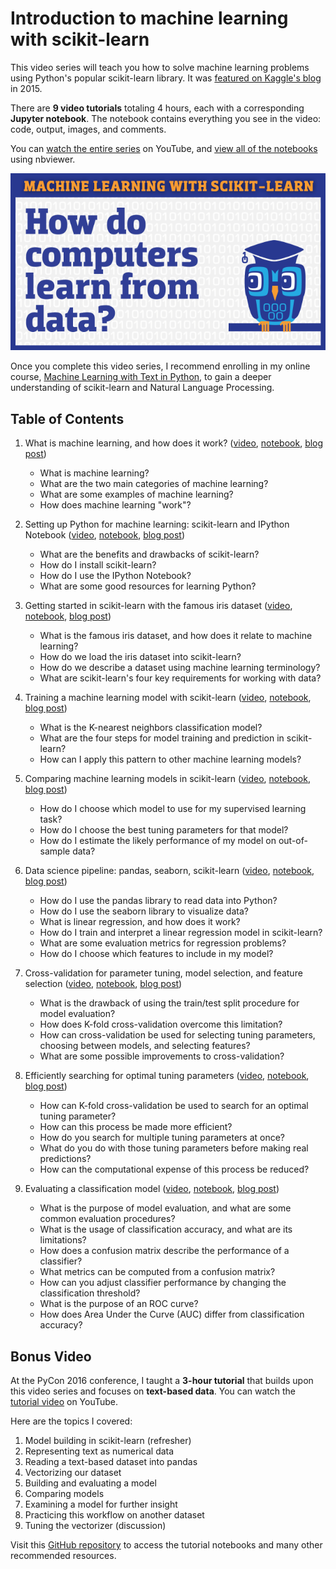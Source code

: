 # Introduction to machine learning with scikit-learn

This video series will teach you how to solve machine learning problems using Python's popular scikit-learn library. It was [featured on Kaggle's blog](http://blog.kaggle.com/author/kevin-markham/) in 2015.

There are **9 video tutorials** totaling 4 hours, each with a corresponding **Jupyter notebook**. The notebook contains everything you see in the video: code, output, images, and comments.

You can [watch the entire series](https://www.youtube.com/playlist?list=PL5-da3qGB5ICeMbQuqbbCOQWcS6OYBr5A) on YouTube, and [view all of the notebooks](http://nbviewer.jupyter.org/github/justmarkham/scikit-learn-videos/tree/master/) using nbviewer.

[![Watch the first tutorial video](images/youtube.png)](https://www.youtube.com/watch?v=elojMnjn4kk&list=PL5-da3qGB5ICeMbQuqbbCOQWcS6OYBr5A&index=1 "Watch the first tutorial video")

Once you complete this video series, I recommend enrolling in my online course, [Machine Learning with Text in Python](http://www.dataschool.io/learn/), to gain a deeper understanding of scikit-learn and Natural Language Processing.

## Table of Contents

1. What is machine learning, and how does it work? ([video](https://www.youtube.com/watch?v=elojMnjn4kk&list=PL5-da3qGB5ICeMbQuqbbCOQWcS6OYBr5A&index=1), [notebook](01_machine_learning_intro.ipynb), [blog post](http://blog.kaggle.com/2015/04/08/new-video-series-introduction-to-machine-learning-with-scikit-learn/))
    - What is machine learning?
    - What are the two main categories of machine learning?
    - What are some examples of machine learning?
    - How does machine learning "work"?

2. Setting up Python for machine learning: scikit-learn and IPython Notebook ([video](https://www.youtube.com/watch?v=IsXXlYVBt1M&list=PL5-da3qGB5ICeMbQuqbbCOQWcS6OYBr5A&index=2), [notebook](02_machine_learning_setup.ipynb), [blog post](http://blog.kaggle.com/2015/04/15/scikit-learn-video-2-setting-up-python-for-machine-learning/))
    - What are the benefits and drawbacks of scikit-learn?
    - How do I install scikit-learn?
    - How do I use the IPython Notebook?
    - What are some good resources for learning Python?

3. Getting started in scikit-learn with the famous iris dataset ([video](https://www.youtube.com/watch?v=hd1W4CyPX58&list=PL5-da3qGB5ICeMbQuqbbCOQWcS6OYBr5A&index=3), [notebook](03_getting_started_with_iris.ipynb), [blog post](http://blog.kaggle.com/2015/04/22/scikit-learn-video-3-machine-learning-first-steps-with-the-iris-dataset/))
    - What is the famous iris dataset, and how does it relate to machine learning?
    - How do we load the iris dataset into scikit-learn?
    - How do we describe a dataset using machine learning terminology?
    - What are scikit-learn's four key requirements for working with data?

4. Training a machine learning model with scikit-learn ([video](https://www.youtube.com/watch?v=RlQuVL6-qe8&list=PL5-da3qGB5ICeMbQuqbbCOQWcS6OYBr5A&index=4), [notebook](04_model_training.ipynb), [blog post](http://blog.kaggle.com/2015/04/30/scikit-learn-video-4-model-training-and-prediction-with-k-nearest-neighbors/))
    - What is the K-nearest neighbors classification model?
    - What are the four steps for model training and prediction in scikit-learn?
    - How can I apply this pattern to other machine learning models?

5. Comparing machine learning models in scikit-learn ([video](https://www.youtube.com/watch?v=0pP4EwWJgIU&list=PL5-da3qGB5ICeMbQuqbbCOQWcS6OYBr5A&index=5), [notebook](05_model_evaluation.ipynb), [blog post](http://blog.kaggle.com/2015/05/14/scikit-learn-video-5-choosing-a-machine-learning-model/))
    - How do I choose which model to use for my supervised learning task?
    - How do I choose the best tuning parameters for that model?
    - How do I estimate the likely performance of my model on out-of-sample data?

6. Data science pipeline: pandas, seaborn, scikit-learn ([video](https://www.youtube.com/watch?v=3ZWuPVWq7p4&list=PL5-da3qGB5ICeMbQuqbbCOQWcS6OYBr5A&index=6), [notebook](06_linear_regression.ipynb), [blog post](http://blog.kaggle.com/2015/05/28/scikit-learn-video-6-linear-regression-plus-pandas-seaborn/))
    - How do I use the pandas library to read data into Python?
    - How do I use the seaborn library to visualize data?
    - What is linear regression, and how does it work?
    - How do I train and interpret a linear regression model in scikit-learn?
    - What are some evaluation metrics for regression problems?
    - How do I choose which features to include in my model?

7. Cross-validation for parameter tuning, model selection, and feature selection ([video](https://www.youtube.com/watch?v=6dbrR-WymjI&list=PL5-da3qGB5ICeMbQuqbbCOQWcS6OYBr5A&index=7), [notebook](07_cross_validation.ipynb), [blog post](http://blog.kaggle.com/2015/06/29/scikit-learn-video-7-optimizing-your-model-with-cross-validation/))
    - What is the drawback of using the train/test split procedure for model evaluation?
    - How does K-fold cross-validation overcome this limitation?
    - How can cross-validation be used for selecting tuning parameters, choosing between models, and selecting features?
    - What are some possible improvements to cross-validation?

8. Efficiently searching for optimal tuning parameters ([video](https://www.youtube.com/watch?v=Gol_qOgRqfA&list=PL5-da3qGB5ICeMbQuqbbCOQWcS6OYBr5A&index=8), [notebook](08_grid_search.ipynb), [blog post](http://blog.kaggle.com/2015/07/16/scikit-learn-video-8-efficiently-searching-for-optimal-tuning-parameters/))
    - How can K-fold cross-validation be used to search for an optimal tuning parameter?
    - How can this process be made more efficient?
    - How do you search for multiple tuning parameters at once?
    - What do you do with those tuning parameters before making real predictions?
    - How can the computational expense of this process be reduced?

9. Evaluating a classification model ([video](https://www.youtube.com/watch?v=85dtiMz9tSo&list=PL5-da3qGB5ICeMbQuqbbCOQWcS6OYBr5A&index=9), [notebook](09_classification_metrics.ipynb), [blog post](http://blog.kaggle.com/2015/10/23/scikit-learn-video-9-better-evaluation-of-classification-models/))
    - What is the purpose of model evaluation, and what are some common evaluation procedures?
    - What is the usage of classification accuracy, and what are its limitations?
    - How does a confusion matrix describe the performance of a classifier?
    - What metrics can be computed from a confusion matrix?
    - How can you adjust classifier performance by changing the classification threshold?
    - What is the purpose of an ROC curve?
    - How does Area Under the Curve (AUC) differ from classification accuracy?

## Bonus Video

At the PyCon 2016 conference, I taught a **3-hour tutorial** that builds upon this video series and focuses on **text-based data**. You can watch the [tutorial video](https://www.youtube.com/watch?v=ZiKMIuYidY0&list=PL5-da3qGB5ICeMbQuqbbCOQWcS6OYBr5A&index=10) on YouTube.

Here are the topics I covered:

1. Model building in scikit-learn (refresher)
2. Representing text as numerical data
3. Reading a text-based dataset into pandas
4. Vectorizing our dataset
5. Building and evaluating a model
6. Comparing models
7. Examining a model for further insight
8. Practicing this workflow on another dataset
9. Tuning the vectorizer (discussion)

Visit this [GitHub repository](https://github.com/justmarkham/pycon-2016-tutorial) to access the tutorial notebooks and many other recommended resources.
